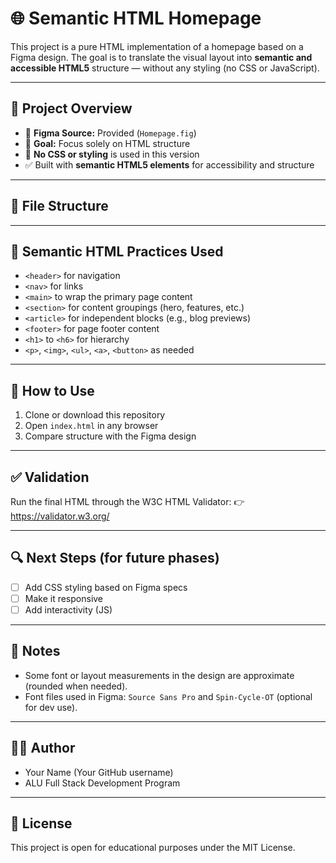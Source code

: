 # 🌐 Semantic HTML Homepage

This project is a pure HTML implementation of a homepage based on a Figma design. The goal is to translate the visual layout into **semantic and accessible HTML5** structure — without any styling (no CSS or JavaScript).

---

## 📄 Project Overview

- 🔧 **Figma Source:** Provided (`Homepage.fig`)
- 🎯 **Goal:** Focus solely on HTML structure
- 🚫 **No CSS or styling** is used in this version
- ✅ Built with **semantic HTML5 elements** for accessibility and structure

---

## 📁 File Structure


---

## 🧱 Semantic HTML Practices Used

- `<header>` for navigation
- `<nav>` for links
- `<main>` to wrap the primary page content
- `<section>` for content groupings (hero, features, etc.)
- `<article>` for independent blocks (e.g., blog previews)
- `<footer>` for page footer content
- `<h1>` to `<h6>` for hierarchy
- `<p>`, `<img>`, `<ul>`, `<a>`, `<button>` as needed

---

## 🧪 How to Use

1. Clone or download this repository
2. Open `index.html` in any browser
3. Compare structure with the Figma design

---

## ✅ Validation

Run the final HTML through the W3C HTML Validator:
👉 https://validator.w3.org/

---

## 🔍 Next Steps (for future phases)

- [ ] Add CSS styling based on Figma specs
- [ ] Make it responsive
- [ ] Add interactivity (JS)

---

## 📌 Notes

- Some font or layout measurements in the design are approximate (rounded when needed).
- Font files used in Figma: `Source Sans Pro` and `Spin-Cycle-OT` (optional for dev use).

---

## 👨‍💻 Author

- Your Name (Your GitHub username)
- ALU Full Stack Development Program

---

## 📜 License

This project is open for educational purposes under the MIT License.

